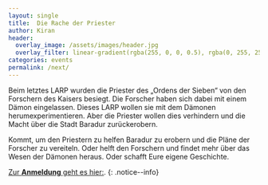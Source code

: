 ```yaml
---
layout: single
title:  Die Rache der Priester
author: Kiran
header:
  overlay_image: /assets/images/header.jpg
  overlay_filter: linear-gradient(rgba(255, 0, 0, 0.5), rgba(0, 255, 255, 0.5))
categories: events
permalink: /next/
---
```


Beim letztes LARP wurden die Priester des „Ordens der Sieben“ von den Forschern des Kaisers besiegt. Die Forscher haben sich dabei mit einem Dämon eingelassen. Dieses LARP wollen sie mit dem Dämonen herumexperimentieren. Aber die Priester wollen dies verhindern und die Macht über die Stadt Baradur zurückerobern.
 
Kommt, um den Priestern zu helfen Baradur zu erobern und die Pläne der Forscher zu vereiteln. Oder helft den Forschern und findet mehr über das Wesen der Dämonen heraus. Oder schafft Eure eigene Geschichte.

 





[Zur **Anmeldung** geht es hier:](/anmeldung).
{: .notice--info}
